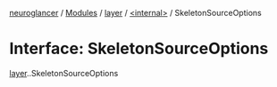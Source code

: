 [neuroglancer](../README.md) / [Modules](../modules.md) / [layer](../modules/layer.md) / [<internal\>](../modules/layer._internal_.md) / SkeletonSourceOptions

# Interface: SkeletonSourceOptions

[layer](../modules/layer.md).[<internal>](../modules/layer._internal_.md).SkeletonSourceOptions
